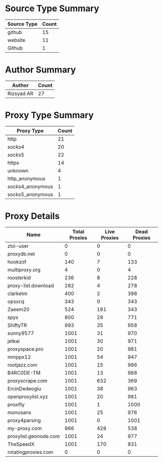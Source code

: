 # Source Type Summary

| Source Type | Count |
|-------------|-------|
| github | 15 |
| website | 11 |
| Github | 1 |


# Author Summary

| Author | Count |
|--------|-------|
| Rizsyad AR | 27 |


# Proxy Type Summary

| Proxy Type | Count |
|------------|-------|
| http | 21 |
| socks4 | 20 |
| socks5 | 22 |
| https | 14 |
| unknown | 4 |
| http_anonymous | 1 |
| socks4_anonymous | 1 |
| socks5_anonymous | 1 |


# Proxy Details

| Name | Total Proxies | Live Proxies | Dead Proxies |
|------|---------------|--------------|---------------|
| zloi-user | 0 | 0 | 0 |
| proxydb.net | 0 | 0 | 0 |
| hookzof | 140 | 7 | 133 |
| multiproxy.org | 4 | 0 | 4 |
| roosterkid | 236 | 8 | 228 |
| proxy-list.download | 282 | 4 | 278 |
| clarketm | 400 | 2 | 398 |
| opsxcq | 343 | 0 | 343 |
| Zaeem20 | 524 | 181 | 343 |
| spys | 800 | 29 | 771 |
| ShiftyTR | 993 | 35 | 958 |
| sunny9577 | 1001 | 31 | 970 |
| jetkai | 1001 | 30 | 971 |
| proxyspace.pro | 1001 | 20 | 981 |
| mmppx12 | 1001 | 54 | 947 |
| rootjazz.com | 1001 | 15 | 986 |
| B4RC0DE-TM | 1001 | 13 | 988 |
| proxyscrape.com | 1001 | 632 | 369 |
| ErcinDedeoglu | 1001 | 38 | 963 |
| openproxylist.xyz | 1001 | 20 | 981 |
| proxifly | 1001 | 1 | 1000 |
| monosans | 1001 | 25 | 976 |
| proxy4parsing | 1001 | 0 | 1001 |
| my-proxy.com | 966 | 428 | 538 |
| proxylist.geonode.com | 1001 | 24 | 977 |
| TheSpeedX | 1001 | 170 | 831 |
| rotatingproxies.com | 0 | 0 | 0 |
